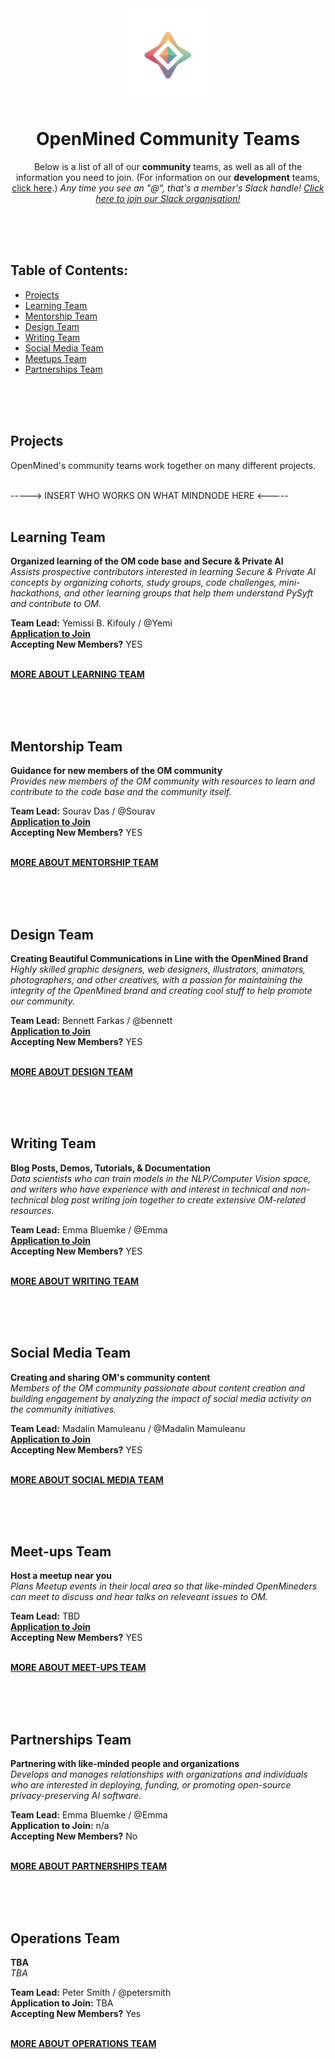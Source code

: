<div align="center">
  <img alt="OpenMined Logo" src="/images/logo.png">
  <h1><strong>OpenMined Community Teams</strong></h1>
  <p>Below is a list of all of our <strong>community</strong> teams, as well as all of the information you need to join. (For information on our <strong>development</strong> teams, <a href="Development-Teams.md">click here</a>.) <em>Any time you see an "@", that's a member's Slack handle! <a href="https://slack.openmined.org">Click here to join our Slack organisation!</a></em>
    </p></div>
    
<br><br><br>

## Table of Contents:
- [Projects](#projects)
- [Learning Team](#learning-team)
- [Mentorship Team](#mentorship-team)
- [Design Team](#design-team)
- [Writing Team](#writing-team)
- [Social Media Team](#social-media-team)
- [Meetups Team](#meetups-team)
- [Partnerships Team](#partnerships-team)

<br><br><br>

## Projects
OpenMined's community teams work together on many different projects.<br><br>

-----> INSERT WHO WORKS ON WHAT MINDNODE HERE <----- <br><br>

## Learning Team
**Organized learning of the OM code base and Secure & Private AI**<br>
*Assists prospective contributors interested in learning Secure & Private AI concepts by organizing cohorts, study groups, code challenges, mini-hackathons, and other learning groups that help them understand PySyft and contribute to OM.*<br>

**Team Lead:** Yemissi B. Kifouly  /  @Yemi<br>
[**Application to Join**](https://docs.google.com/forms/d/e/1FAIpQLSelt05UbqIivQOoddG7fk17tZQJgNd2Km7hAQaTa0vZEFsoxA/viewform)<br>
**Accepting New Members?** YES<br><br>

[**MORE ABOUT LEARNING TEAM**](Learning-Team.md)

<br><br><br>

## Mentorship Team
**Guidance for new members of the OM community**<br>
*Provides new members of the OM community with resources to learn and contribute to the code base and the community itself.*<br>

**Team Lead:**  Sourav Das  /  @Sourav<br>
[**Application to Join**](https://forms.gle/WRp4r5GU4QbraPH3A)<br>
**Accepting New Members?** YES<br><br>

[**MORE ABOUT MENTORSHIP TEAM**](Mentorship-Team.md)

<br><br><br>

## Design Team
**Creating Beautiful Communications in Line with the OpenMined Brand**<br>
*Highly skilled graphic designers, web designers, illustrators, animators, photographers, and other creatives, with a passion for maintaining the integrity of the OpenMined brand and creating cool stuff to help promote our community.*

**Team Lead:**  Bennett Farkas  /  @bennett <br>
[**Application to Join**](https://forms.gle/MEJBEU1P1PfCTN3D8)<br>
**Accepting New Members?** YES<br><br>

[**MORE ABOUT DESIGN TEAM**](Design-Team.md)

<br><br><br>

## Writing Team
**Blog Posts, Demos, Tutorials, & Documentation**<br>
*Data scientists who can train models in the NLP/Computer Vision space, and writers who have experience with and interest in technical and non-technical blog post writing join together to create extensive OM-related resources.*

**Team Lead:**  Emma Bluemke  /  @Emma <br>
[**Application to Join**](https://forms.gle/URTqQEENRQr6RHFL8)<br>
**Accepting New Members?** YES<br><br>

[**MORE ABOUT WRITING TEAM**](Writing-Team.md)

<br><br><br>

## Social Media Team
**Creating and sharing OM's community content**<br>
*Members of the OM community passionate about content creation and building engagement by analyzing the impact of social media activity on the community initiatives.*<br>

**Team Lead:**  Madalin Mamuleanu  /  @Madalin Mamuleanu<br>
[**Application to Join**](https://forms.gle/TLyc8FYVmthsmkV66)<br>
**Accepting New Members?** YES<br><br>

[**MORE ABOUT SOCIAL MEDIA TEAM**](Social-Media-Team.md)

<br><br><br>

## Meet-ups Team
**Host a meetup near you**<br>
*Plans Meetup events in their local area so that like-minded OpenMineders can meet to discuss and hear talks on releveant issues to OM.*<br>

**Team Lead:**  TBD<br>
[**Application to Join**](https://forms.gle/Bzm7SxLs3xBsgwiZ9)<br>
**Accepting New Members?** YES<br><br>

[**MORE ABOUT MEET-UPS TEAM**](Meet-Ups-Team.md)

<br><br><br>

## Partnerships Team
**Partnering with like-minded people and organizations**<br>
*Develops and manages relationships with organizations and individuals who are interested in deploying, funding, or promoting open-source privacy-preserving AI software.*<br>

**Team Lead:**  Emma Bluemke  /  @Emma <br>
**Application to Join:** n/a <br>
**Accepting New Members?** No<br><br>

[**MORE ABOUT PARTNERSHIPS TEAM**](Partnerships-Team.md)

<br><br><br>

## Operations Team
**TBA**<br>
*TBA*<br>

**Team Lead:**  Peter Smith  /  @petersmith <br>
**Application to Join:** TBA <br>
**Accepting New Members?** Yes<br><br>

[**MORE ABOUT OPERATIONS TEAM**](Operations-Team.md)



